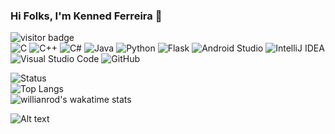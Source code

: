 ### Hi Folks, I'm Kenned Ferreira 👋

![visitor badge](https://visitor-badge.glitch.me/badge?page_id=kennedfer.visitor-badge&left_color=red&right_color=green&left_text=Hello%20Visitors)
\
![C](https://img.shields.io/badge/c-1a202b.svg?style=for-the-badge&logo=c&logoColor=white)
![C++](https://img.shields.io/badge/c++-1a202b.svg?style=for-the-badge&logo=c%2B%2B&logoColor=white)
![C#](https://img.shields.io/badge/c%23-1a202b.svg?style=for-the-badge&logo=c-sharp&logoColor=white)
![Java](https://img.shields.io/badge/java-1a202b.svg?style=for-the-badge&logo=java&logoColor=white)
![Python](https://img.shields.io/badge/python-1a202b?style=for-the-badge&logo=python&logoColor=white)
![Flask](https://img.shields.io/badge/flask-1a202b.svg?style=for-the-badge&logo=flask&logoColor=white)
![Android Studio](https://img.shields.io/badge/Android%20Studio-1a202b.svg?style=for-the-badge&logo=android-studio&logoColor=white)
![IntelliJ IDEA](https://img.shields.io/badge/IntelliJIDEA-1a202b.svg?style=for-the-badge&logo=intellij-idea&logoColor=white)
![Visual Studio Code](https://img.shields.io/badge/VS%20Code-1a202b.svg?style=for-the-badge&logo=visual-studio-code&logoColor=white)
![GitHub](https://img.shields.io/badge/github-1a202b.svg?style=for-the-badge&logo=github&logoColor=white)

![Status](https://github-readme-stats.vercel.app/api?username=kennedfer&hide_border=true&&count_private=true&include_all_commits=true&theme=github_dark)
\
![Top Langs](https://github-readme-stats.vercel.app/api/top-langs/?username=kennedfer&layout=compact&theme=github_dark&hide_border=true)
\
![willianrod's wakatime stats](https://github-readme-stats.vercel.app/api/wakatime?username=kennedfer&layout=compact&theme=github_dark&hide_border=true)

![Alt text](https://spotify-recently-played-readme.vercel.app/api?user=31ba4zphpkwqykc7zl6t5ox6o5fy&unique={true|1|on|yes})

